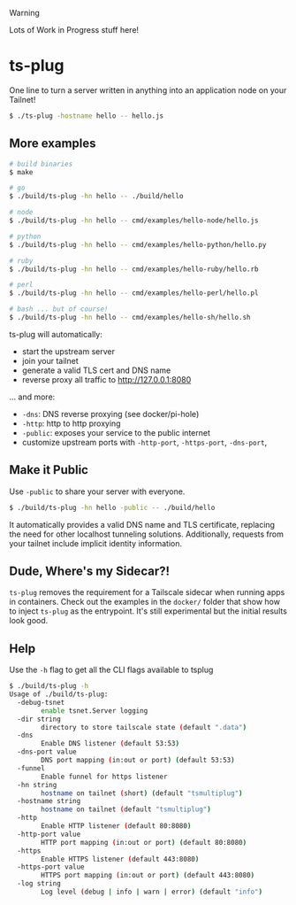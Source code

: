 > [!WARNING]
> Lots of Work in Progress stuff here!

# ts-plug

One line to turn a server written in anything into an application node on your Tailnet!

```sh
$ ./ts-plug -hostname hello -- hello.js
```

## More examples

```sh
# build binaries
$ make

# go
$ ./build/ts-plug -hn hello -- ./build/hello

# node
$ ./build/ts-plug -hn hello -- cmd/examples/hello-node/hello.js

# python
$ ./build/ts-plug -hn hello -- cmd/examples/hello-python/hello.py

# ruby
$ ./build/ts-plug -hn hello -- cmd/examples/hello-ruby/hello.rb

# perl
$ ./build/ts-plug -hn hello -- cmd/examples/hello-perl/hello.pl

# bash ... but of course!
$ ./build/ts-plug -hn hello -- cmd/examples/hello-sh/hello.sh
```

ts-plug will automatically:

- start the upstream server
- join your tailnet
- generate a valid TLS cert and DNS name
- reverse proxy all traffic to http://127.0.0.1:8080

... and more:

- `-dns`: DNS reverse proxying (see docker/pi-hole)
- `-http`: http to http proxying
- `-public`: exposes your service to the public internet
- customize upstream ports with `-http-port`, `-https-port`, `-dns-port`,

## Make it Public

Use `-public` to share your server with everyone.

```sh
$ ./build/ts-plug -hn hello -public -- ./build/hello
```

It automatically provides a valid DNS name and TLS certificate, replacing the
need for other localhost tunneling solutions. Additionally, requests from your
tailnet include implicit identity information.

## Dude, Where's my Sidecar?!

`ts-plug` removes the requirement for a Tailscale sidecar when running apps in
containers. Check out the examples in the `docker/` folder that show how to inject
`ts-plug` as the entrypoint. It's still experimental but the initial results look good.

## Help

Use the `-h` flag to get all the CLI flags available to tsplug

```sh
$ ./build/ts-plug -h
Usage of ./build/ts-plug:
  -debug-tsnet
        enable tsnet.Server logging
  -dir string
        directory to store tailscale state (default ".data")
  -dns
        Enable DNS listener (default 53:53)
  -dns-port value
        DNS port mapping (in:out or port) (default 53:53)
  -funnel
        Enable funnel for https listener
  -hn string
        hostname on tailnet (short) (default "tsmultiplug")
  -hostname string
        hostname on tailnet (default "tsmultiplug")
  -http
        Enable HTTP listener (default 80:8080)
  -http-port value
        HTTP port mapping (in:out or port) (default 80:8080)
  -https
        Enable HTTPS listener (default 443:8080)
  -https-port value
        HTTPS port mapping (in:out or port) (default 443:8080)
  -log string
        Log level (debug | info | warn | error) (default "info")
```
